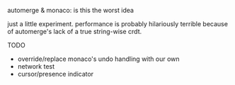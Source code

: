 automerge & monaco: is this the worst idea

just a little experiment. performance is probably hilariously terrible because
of automerge's lack of a true string-wise crdt.

TODO
- override/replace monaco's undo handling with our own
- network test
- cursor/presence indicator
